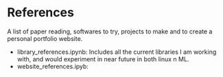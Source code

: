 # References
A list of paper reading, softwares to try, projects to make and to create a personal portfolio website.

- library_references.ipynb: Includes all the current libraries I am working with, and would experiment in near future in both linux n ML.
- website_references.ipyb: 


